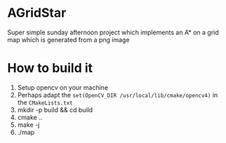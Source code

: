 # AGridStar
Super simple sunday afternoon project which implements an A* on a grid map which is generated from a png image

# How to build it

1. Setup opencv on your machine
2. Perhaps adapt the `set(OpenCV_DIR /usr/local/lib/cmake/opencv4)` in the `CMakeLists.txt`
3. mkdir -p build && cd build
4. cmake ..
5. make -j
6. ./map <path to map png>

